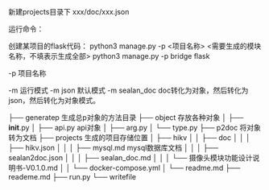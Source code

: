 新建projects目录下 xxx/doc/xxx.json


运行命令：

创建某项目的flask代码：
python3 manage.py -p <项目名称> <需要生成的模块名称，不填表示生成全部> 
python3 manage.py -p bridge flask

-p 项目名称

-m 运行模式 
-m json  默认模式
-m sealan_doc doc转化为对象，然后转化为json，然后转化为对象模式。



├── generatep          生成总p对象的方法目录
├── object             存放各种对象
│   ├── __init__.py
│   ├── api.py         api对象
│   ├── arg.py
│   └── type.py
├── p2doc              将对象转为文档
├── projects           生成的项目存储位置
│   ├── hikv
│   │   ├── doc
│   │   │   ├── hikv.json
│   │   │   ├── mysql.md                                   mysql数据库文档
│   │   │   ├── sealan2doc.json
│   │   │   ├── sealan_doc.md
│   │   │   └── 摄像头模块功能设计说明书-V0.1.0.md
│   │   └── docker-compose.yml
│   └── readme.md
├── reademe.md
├── run.py
└── writefile